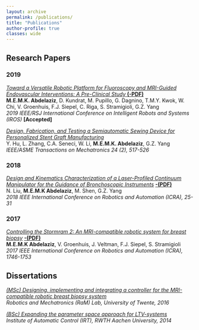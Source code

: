 ```yaml
---
layout: archive
permalink: /publications/
title: "Publications"
author-profile: true
classes: wide
---
```


## Research Papers
### 2019
[*Toward a Versatile Robotic Platform for Fluoroscopy and MRI-Guided Endovascular Interventions: A Pre-Clinical Study* **(-PDF)**](/images/IROS19-website-accepted.pdf) <br />
**M.E.M.K. Abdelaziz**, D. Kundrat, M. Pupillo, G. Dagnino, T.M.Y. Kwok, W. Chi, V. Groenhuis, F.J. Siepel, C. Riga, S. Stramigioli, G.Z. Yang <br />
*2019 IEEE/RSJ International Conference on Intelligent Robots and Systems (IROS)* **[Accepted]**

[*Design, Fabrication, and Testing a Semiautomatic Sewing Device for Personalized Stent Graft Manufacturing*](https://ieeexplore.ieee.org/abstract/document/8625557) <br />
Y. Hu, L. Zhang, C.A. Seneci, W. Li, **M.E.M.K. Abdelaziz**, G.Z. Yang <br />
*IEEE/ASME Transactions on Mechatronics 24 (2), 517-526*

### 2018
[*Design and Kinematics Characterization of a Laser-Profiled Continuum Manipulator for the Guidance of Bronchoscopic Instruments*](https://ieeexplore.ieee.org/abstract/document/8460849) [**-(PDF)**](/images/ICRA2018-website.pdf)<br />
N. Liu, **M.E.M.K Abdelaziz**, M. Shen, G.Z. Yang <br />
*2018 IEEE International Conference on Robotics and Automation (ICRA), 25-31*

### 2017
[*Controlling the Stormram 2: An MRI-compatible robotic system for breast biopsy*](https://ieeexplore.ieee.org/document/7989206) [**-(PDF)**](/images/ICRA2017-website.pdf) <br />
**M.E.M.K Abdelaziz**, V. Groenhuis, J. Veltman, F.J. Siepel, S. Stramigioli <br />
*2017 IEEE International Conference on Robotics and Automation (ICRA), 1746-1753*


## Dissertations
[*(MSc) Designing, implementing and integrating a controller for the MRI-compatible robotic breast biopsy system*](https://www.dropbox.com/s/zek5b6zn7kuzf3j/Mohamed_Abdelaziz_MSc.pdf?dl=0) <br />
*Robotics and Mechatronics (RaM) Lab, University of Twente, 2016*

[*(BSc) Expanding the parameter space approach for LTV-systems*](/images/Mohamed_Abdelaziz_BSc.pdf) <br />
*Institute of Automatic Control (IRT), RWTH Aachen University, 2014*
